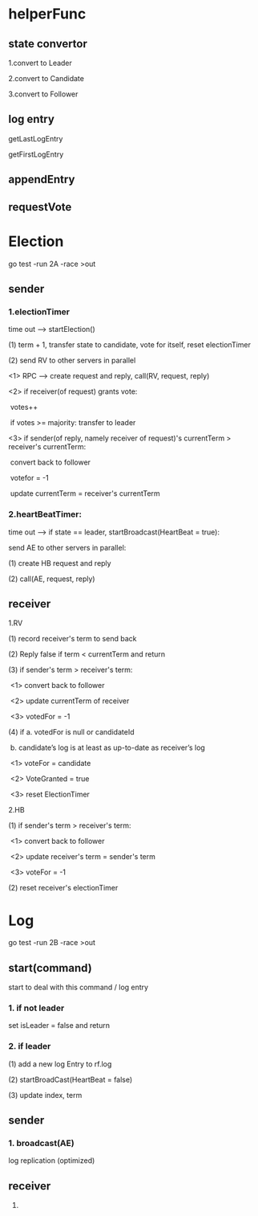 # helperFunc

## state convertor

1.convert to Leader



2.convert to Candidate



3.convert to Follower



## log entry

getLastLogEntry



getFirstLogEntry



## appendEntry



## requestVote



## 



# Election

go test -run 2A -race >out

## sender

### 1.electionTimer

time out --> startElection()

(1) term + 1, transfer state to candidate, vote for itself, reset electionTimer

(2) send RV to other servers in parallel

<1> RPC --> create request and reply, call(RV, request, reply)

<2> if receiver(of request) grants vote: 

​		votes++

​		 if votes >= majority:  transfer to leader

<3> if sender(of reply, namely receiver of request)'s currentTerm > receiver's currentTerm: 

​		convert back to follower

​		votefor = -1

​		update currentTerm = receiver's currentTerm



### 2.heartBeatTimer: 

time out --> if state == leader, startBroadcast(HeartBeat = true):

send AE to other servers in parallel: 

(1) create HB request and reply

(2) call(AE, request, reply)



## receiver

1.RV

(1) record receiver's term to send back

(2) Reply false if term < currentTerm and return

(3) if sender's term > receiver's term:

​		<1> convert back to follower

​		<2> update currentTerm of receiver

​		<3> votedFor = -1

(4) if	a. votedFor is null or candidateId  

​			b. candidate’s log is at least as up-to-date as receiver’s log

​		<1> voteFor = candidate

​		<2> VoteGranted = true

​		<3> reset ElectionTimer



2.HB

(1)	if sender's term > receiver's term:

​		<1> convert back to follower

​		<2> update receiver's term = sender's term

​		<3> voteFor = -1

(2) 	reset receiver's electionTimer



# Log

go test -run 2B -race >out

## start(command)

start to deal with this command / log entry

### 1. if not leader

set isLeader = false and return

### 2. if leader

(1) add a new log Entry to rf.log

(2) startBroadCast(HeartBeat = false)

(3) update index, term



## sender

### 1. broadcast(AE)

log replication (optimized)





## receiver

1.


